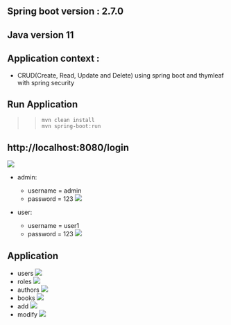 ## Spring boot version : 2.7.0
## Java version 11
## Application context :
 - CRUD(Create, Read, Update and Delete) using spring boot and thymleaf with spring security

## Run Application
>> `mvn clean install`  
>> `mvn spring-boot:run`   

## http://localhost:8080/login
![](../data/login.png)

- admin: 
    - username = admin
    - password = 123
![](../data/admin.png)

- user:
    - username = user1
    - password = 123
![](../data/user.png)

## Application
- users
![](../data/users.png)
- roles
![](../data/roles.png)
- authors
![](../data/authors.png)
- books
![](../data/books.png)
- add
![](../data/add.png)
- modify
![](../data/modify.png)
